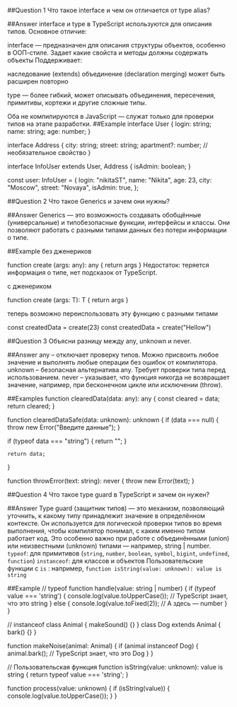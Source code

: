 ##Question 1
Что такое interface и чем он отличается от type alias?

##Answer
interface и type в TypeScript используются для описания типов. Основное отличие:

interface — предназначен для описания структуры объектов, особенно в ООП-стиле. Задает какие свойста и методы должны содержать объекты
Поддерживает:

наследование (extends)
объединение (declaration merging)
может быть расширен повторно

type — более гибкий, может описывать объединения, пересечения, примитивы, кортежи и другие сложные типы.

Оба не компилируются в JavaScript — служат только для проверки типов на этапе разработки.
##Example
interface User {
login: string;
name: string;
age: number;
}

interface Address {
city: string;
street: string;
apartment?: number; // необязательное свойство
}

interface InfoUser extends User, Address {
isAdmin: boolean;
}

const user: InfoUser = {
login: "nikitaST",
name: "Nikita",
age: 23,
city: "Moscow",
street: "Novaya",
isAdmin: true,
};

##Question 2
Что такое Generics и зачем они нужны?

##Answer
Generics — это возможность создавать обобщённые (универсальные) и типобезопасные функции, интерфейсы и классы. Они позволяют работать с разными типами данных без потери информации о типе.

##Example
без дженериков

function create (args: any): any {
return args
}
Недостаток: теряется информация о типе, нет подсказок от TypeScript.

с дженериком

function create <T> (args: T): T {
return args
}

теперь возможно переиспользовать эту функцию с разными типами

const createdData = create<number>(23)
const createdData = create<string>("Hellow")

##Question 3
Объясни разницу между any, unknown и never.

##Answer
any – отключает проверку типов. Можно присвоить любое значение и выполнять любые операции без ошибок от компилятора.
unknown – безопасная альтернатива any. Требует проверки типа перед использованием.
never – указывает, что функция никогда не возвращает значение, например, при бесконечном цикле или исключении (throw).

##Examples
function clearedData(data: any): any {
const cleared = data;
return cleared;
}

function clearedDataSafe(data: unknown): unknown {
if (data === null) {
throw new Error("Введите данные");
}

if (typeof data === "string") {
return "";
}

    return data;

}

function throwError(text: string): never {
throw new Error(text);
}

##Question 4
Что такое type guard в TypeScript и зачем он нужен?

##Answer
Type guard (защитник типов) — это механизм, позволяющий уточнить, к какому типу принадлежит значение в определённом контексте. Он используется для логической проверки типов во время выполнения, чтобы компилятор понимал, с каким именно типом работает код. Это особенно важно при работе с объединёнными (union) или неизвестными (unknown) типами — например, string | number.
`typeof`: для примитивов (`string`, `number`, `boolean`, `symbol`, `bigint`, `undefined`, `function`)
`instanceof`: для классов и объектов
Пользовательские функции с `is` : например, `function isString(value: unknown): value is string`

##Example
// typeof
function handle(value: string | number) {
if (typeof value === 'string') {
console.log(value.toUpperCase()); // TypeScript знает, что это string
} else {
console.log(value.toFixed(2)); // А здесь — number
}
}

// instanceof
class Animal {
makeSound() {}
}
class Dog extends Animal {
bark() {}
}

function makeNoise(animal: Animal) {
if (animal instanceof Dog) {
animal.bark(); // TypeScript знает, что это Dog
}
}

// Пользовательская функция
function isString(value: unknown): value is string {
return typeof value === 'string';
}

function process(value: unknown) {
if (isString(value)) {
console.log(value.toUpperCase());
}
}
